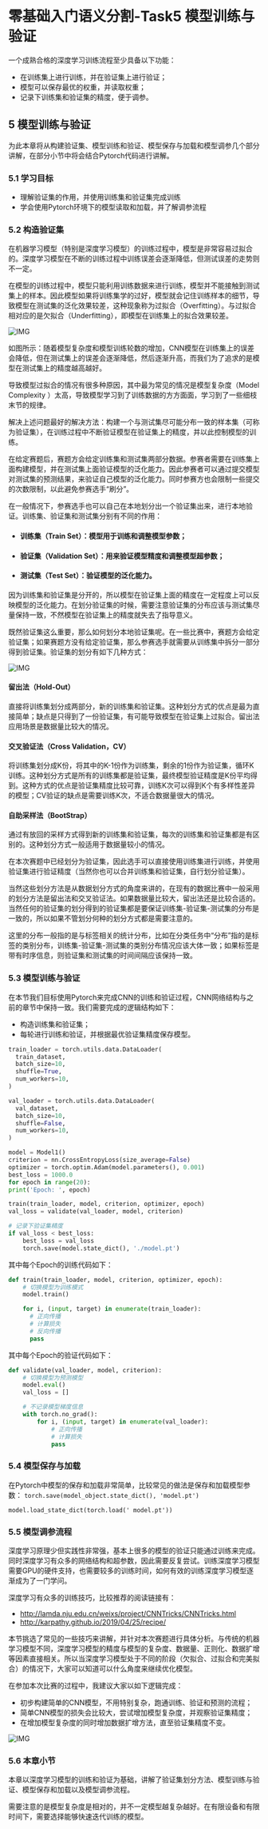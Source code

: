 # 零基础入门语义分割-Task5 模型训练与验证

一个成熟合格的深度学习训练流程至少具备以下功能：

- 在训练集上进行训练，并在验证集上进行验证；
- 模型可以保存最优的权重，并读取权重；
- 记录下训练集和验证集的精度，便于调参。 

## 5 模型训练与验证

为此本章将从构建验证集、模型训练和验证、模型保存与加载和模型调参几个部分讲解，在部分小节中将会结合Pytorch代码进行讲解。

### 5.1 学习目标

- 理解验证集的作用，并使用训练集和验证集完成训练
- 学会使用Pytorch环境下的模型读取和加载，并了解调参流程

### 5.2 构造验证集

在机器学习模型（特别是深度学习模型）的训练过程中，模型是非常容易过拟合的。深度学习模型在不断的训练过程中训练误差会逐渐降低，但测试误差的走势则不一定。

在模型的训练过程中，模型只能利用训练数据来进行训练，模型并不能接触到测试集上的样本。因此模型如果将训练集学的过好，模型就会记住训练样本的细节，导致模型在测试集的泛化效果较差，这种现象称为过拟合（Overfitting）。与过拟合相对应的是欠拟合（Underfitting），即模型在训练集上的拟合效果较差。

![IMG](/Users/shanjh/Desktop/DeepL/tianchi/buliding/AerialImageSegmentation/img/loss.png)

如图所示：随着模型复杂度和模型训练轮数的增加，CNN模型在训练集上的误差会降低，但在测试集上的误差会逐渐降低，然后逐渐升高，而我们为了追求的是模型在测试集上的精度越高越好。

导致模型过拟合的情况有很多种原因，其中最为常见的情况是模型复杂度（Model Complexity ）太高，导致模型学习到了训练数据的方方面面，学习到了一些细枝末节的规律。

解决上述问题最好的解决方法：构建一个与测试集尽可能分布一致的样本集（可称为验证集），在训练过程中不断验证模型在验证集上的精度，并以此控制模型的训练。

在给定赛题后，赛题方会给定训练集和测试集两部分数据。参赛者需要在训练集上面构建模型，并在测试集上面验证模型的泛化能力。因此参赛者可以通过提交模型对测试集的预测结果，来验证自己模型的泛化能力。同时参赛方也会限制一些提交的次数限制，以此避免参赛选手“刷分”。

在一般情况下，参赛选手也可以自己在本地划分出一个验证集出来，进行本地验证。训练集、验证集和测试集分别有不同的作用：

- #### 训练集（Train Set）：模型用于训练和调整模型参数；

- #### 验证集（Validation Set）：用来验证模型精度和调整模型超参数；

- #### 测试集（Test Set）：验证模型的泛化能力。

因为训练集和验证集是分开的，所以模型在验证集上面的精度在一定程度上可以反映模型的泛化能力。在划分验证集的时候，需要注意验证集的分布应该与测试集尽量保持一致，不然模型在验证集上的精度就失去了指导意义。 

既然验证集这么重要，那么如何划分本地验证集呢。在一些比赛中，赛题方会给定验证集；如果赛题方没有给定验证集，那么参赛选手就需要从训练集中拆分一部分得到验证集。验证集的划分有如下几种方式：

![IMG](/Users/shanjh/Desktop/DeepL/tianchi/buliding/AerialImageSegmentation/img/验证集构造.png)   

#### 留出法（Hold-Out）

直接将训练集划分成两部分，新的训练集和验证集。这种划分方式的优点是最为直接简单；缺点是只得到了一份验证集，有可能导致模型在验证集上过拟合。留出法应用场景是数据量比较大的情况。 

#### 交叉验证法（Cross Validation，CV）

将训练集划分成K份，将其中的K-1份作为训练集，剩余的1份作为验证集，循环K训练。这种划分方式是所有的训练集都是验证集，最终模型验证精度是K份平均得到。这种方式的优点是验证集精度比较可靠，训练K次可以得到K个有多样性差异的模型；CV验证的缺点是需要训练K次，不适合数据量很大的情况。 

#### 自助采样法（BootStrap）

通过有放回的采样方式得到新的训练集和验证集，每次的训练集和验证集都是有区别的。这种划分方式一般适用于数据量较小的情况。


在本次赛题中已经划分为验证集，因此选手可以直接使用训练集进行训练，并使用验证集进行验证精度（当然你也可以合并训练集和验证集，自行划分验证集）。   

当然这些划分方法是从数据划分方式的角度来讲的，在现有的数据比赛中一般采用的划分方法是留出法和交叉验证法。如果数据量比较大，留出法还是比较合适的。当然任何的验证集的划分得到的验证集都是要保证训练集-验证集-测试集的分布是一致的，所以如果不管划分何种的划分方式都是需要注意的。

这里的分布一般指的是与标签相关的统计分布，比如在分类任务中“分布”指的是标签的类别分布，训练集-验证集-测试集的类别分布情况应该大体一致；如果标签是带有时序信息，则验证集和测试集的时间间隔应该保持一致。

### 5.3 模型训练与验证

在本节我们目标使用Pytorch来完成CNN的训练和验证过程，CNN网络结构与之前的章节中保持一致。我们需要完成的逻辑结构如下：   

- 构造训练集和验证集；
- 每轮进行训练和验证，并根据最优验证集精度保存模型。 

```python
train_loader = torch.utils.data.DataLoader(
  train_dataset,
  batch_size=10, 
  shuffle=True, 
  num_workers=10, 
)

val_loader = torch.utils.data.DataLoader(
  val_dataset,
  batch_size=10, 
  shuffle=False, 
  num_workers=10, 
)

model = Model1()
criterion = nn.CrossEntropyLoss(size_average=False)
optimizer = torch.optim.Adam(model.parameters(), 0.001)
best_loss = 1000.0
for epoch in range(20):
print('Epoch: ', epoch)

train(train_loader, model, criterion, optimizer, epoch)
val_loss = validate(val_loader, model, criterion)

# 记录下验证集精度
if val_loss < best_loss:
    best_loss = val_loss
    torch.save(model.state_dict(), './model.pt')
```

其中每个Epoch的训练代码如下： 

```python
def train(train_loader, model, criterion, optimizer, epoch):
    # 切换模型为训练模式
    model.train()

    for i, (input, target) in enumerate(train_loader):
      # 正向传播
      # 计算损失
      # 反向传播
      pass
```

其中每个Epoch的验证代码如下：

```python 
def validate(val_loader, model, criterion):
    # 切换模型为预测模型
    model.eval()
    val_loss = []

    # 不记录模型梯度信息
    with torch.no_grad():
        for i, (input, target) in enumerate(val_loader):
            # 正向传播
            # 计算损失
            pass
```

### 5.4 模型保存与加载

在Pytorch中模型的保存和加载非常简单，比较常见的做法是保存和加载模型参数： 
``` torch.save(model_object.state_dict(), 'model.pt') ``` 

```model.load_state_dict(torch.load(' model.pt')) ``` 

### 5.5 模型调参流程 

深度学习原理少但实践性非常强，基本上很多的模型的验证只能通过训练来完成。同时深度学习有众多的网络结构和超参数，因此需要反复尝试。训练深度学习模型需要GPU的硬件支持，也需要较多的训练时间，如何有效的训练深度学习模型逐渐成为了一门学问。

深度学习有众多的训练技巧，比较推荐的阅读链接有：   

- http://lamda.nju.edu.cn/weixs/project/CNNTricks/CNNTricks.html
- http://karpathy.github.io/2019/04/25/recipe/

本节挑选了常见的一些技巧来讲解，并针对本次赛题进行具体分析。与传统的机器学习模型不同，深度学习模型的精度与模型的复杂度、数据量、正则化、数据扩增等因素直接相关。所以当深度学习模型处于不同的阶段（欠拟合、过拟合和完美拟合）的情况下，大家可以知道可以什么角度来继续优化模型。

在参加本次比赛的过程中，我建议大家以如下逻辑完成：  

- 初步构建简单的CNN模型，不用特别复杂，跑通训练、验证和预测的流程；
- 简单CNN模型的损失会比较大，尝试增加模型复杂度，并观察验证集精度； 
- 在增加模型复杂度的同时增加数据扩增方法，直至验证集精度不变。

![IMG](/Users/shanjh/Desktop/DeepL/tianchi/buliding/AerialImageSegmentation/img/调参流程.png)

### 5.6 本章小节

本章以深度学习模型的训练和验证为基础，讲解了验证集划分方法、模型训练与验证、模型保存和加载以及模型调参流程。

需要注意的是模型复杂度是相对的，并不一定模型越复杂越好。在有限设备和有限时间下，需要选择能够快速迭代训练的模型。
